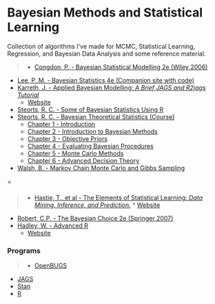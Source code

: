 # Bayesian Methods and Statistical Learning
Collection of algorithms I've made for MCMC, Statistical Learning, Regression, and Bayesian Data Analysis and some reference material.

  > * [Congdon, P. - Bayesian Statistical Modelling 2e (Wiley 2006)](http://ksu.edu.sa/sites/py/ar/mpy/departments/math/learnResources/ResourceCenter/Documents/Bayesian%20Statistical%20Modelling.pdf)
* [Lee, P. M. - Bayesian Statistics 4e (Companion site with code)](http://www-users.york.ac.uk/~pml1/bayes/contents.htm)
* [Karreth, J. - Applied Bayesian Modelling: *A Brief JAGS and R2jags Tutorial*](http://www.jkarreth.net/files/jags.tutorial.pdf)
  * [Website](http://www.jkarreth.net/bayes-icpsr.html)
* [Steorts, R. C. - Some of Bayesian Statistics Using R](http://www.stat.cmu.edu/~rsteorts/multivar/babybayes-master_464.pdf)
* [Steorts, R. C. - Bayesian Theoretical Statistics (Course)](http://www.stat.cmu.edu/~rsteorts/bayes1.html)
  * [Chapter 1 - Introduction](http://www.stat.cmu.edu/~rsteorts/btheory/ch1_new.pdf)
  * [Chapter 2 - Introduction to Bayesian Methods](http://www.stat.cmu.edu/~rsteorts/btheory/ch2_new2.pdf)
  * [Chapter 3 - Objective Priors](http://www.stat.cmu.edu/~rsteorts/btheory/ch3_final.pdf)
  * [Chapter 4 - Evaluating Bayesian Procedures](http://www.stat.cmu.edu/~rsteorts/btheory2/ch4_new_5.pdf)
  * [Chapter 5 - Monte Carlo Methods](http://www.stat.cmu.edu/~rsteorts/btheory2/ch5_final2.pdf)
  * [Chapter 6 - Advanced Decision Theory](http://www.stat.cmu.edu/~rsteorts/btheory2/ch6.pdf)
* [Walsh, B. - Markov Chain Monte Carlo and Gibbs Sampling](http://fisher.osu.edu/~schroeder.9/AMIS900/Walsh2004.pdf)


:star:
  > * [Hastie, T., et al - The Elements of Statistical Learning: *Data Mining, Inference, and Prediction.*](http://statweb.stanford.edu/~tibs/ElemStatLearn/printings/ESLII_print10.pdf)
    * [Website](http://statweb.stanford.edu/~tibs/ElemStatLearn/)
* [Robert, C.P. - The Bayesian Choice 2e (Springer 2007)](https://uqu.edu.sa/files2/tiny_mce/plugins/filemanager/files/4290552/real/icdl/albrak/static/Robert%20C.%20-%20The%20Bayesian%20Choice%20%282nd%20edition,%20Springer,%202007%29.pdf)
* [Hadley, W. - Advanced R](http://www.amazon.com/dp/1466586966/ref=cm_sw_su_dp?tag=devtools-20)
  * [Website](http://adv-r.had.co.nz/)

### Programs
  > * [OpenBUGS](http://www.openbugs.net/w/FrontPage)
* [JAGS](http://mcmc-jags.sourceforge.net/)
* [Stan](http://mc-stan.org/index.html)
* [R](http://www.r-project.org/)
